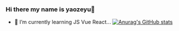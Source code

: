 ### Hi there my name is yaozeyu👋
- 🌱 I’m currently learning JS Vue React...
[![Anurag's GitHub stats](https://github-readme-stats.vercel.app/api?username=aozeyu)](https://github.com/aozeyu/github-readme-stats)


<!--
**aozeyu/aozeyu** is a ✨ _special_ ✨ repository because its `README.md` (this file) appears on your GitHub profile.

Here are some ideas to get you started:

- 🔭 I’m currently working on ...
- 🌱 I’m currently learning ...
- 👯 I’m looking to collaborate on ...
- 🤔 I’m looking for help with ...
- 💬 Ask me about ...
- 📫 How to reach me: ...
- 😄 Pronouns: ...
- ⚡ Fun fact: ...
-->

